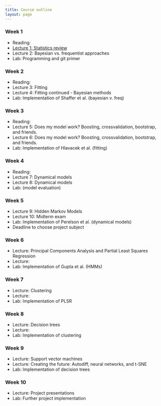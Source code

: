 ```yaml
---
title: Course outline
layout: page
---
```


### Week 1 

- Reading: 
- [Lecture 1: Statistics review](https://bioe-ml-w18.github.io/prog-class/Wk1-Lecture1.pdf)
- Lecture 2: Bayesian vs. frequentist approaches 
- Lab: Programming and git primer

### Week 2

- Reading: 
- Lecture 3: Fitting
- Lecture 4: Fitting continued - Bayesian methods
- Lab: Implementation of Shaffer et al. (bayesian v. freq)

### Week 3

- Reading: 
- Lecture 5: Does my model work? Boosting, crossvalidation, bootstrap, and friends.  
- Lecture 6: Does my model work? Boosting, crossvalidation, bootstrap, and friends. 
- Lab: Implementation of Hlavacek et al. (fitting)

### Week 4 

- Reading: 
- Lecture 7: Dynamical models
- Lecture 8: Dynamical models
- Lab: (model evaluation)

### Week 5

- Lecture 9: Hidden Markov Models
- Lecture 10: Midterm exam
- Lab: Implementation of Perelson et al. (dynamical models)
- Deadline to choose project subject

### Week 6

- Lecture: Principal Components Analysis and Partial Least Squares Regression
- Lecture: 
- Lab: Implementation of Gupta et al. (HMMs)

### Week 7

- Lecture: Clustering
- Lecture: 
- Lab: Implementation of PLSR

### Week 8 

- Lecture: Decision trees
- Lecture: 
- Lab: Implementation of clustering

### Week 9

- Lecture: Support vector machines
- Lecture: Creating the future: Autodiff, neural networks, and t-SNE
- Lab: Implementation of decision trees

### Week 10

- Lecture: Project presentations
- Lab: Further project implementation